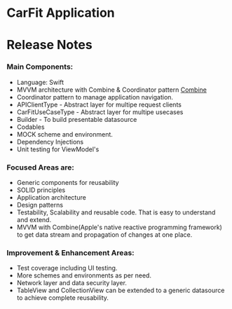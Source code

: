 # CarFit Application

# Release Notes 

### Main Components:
- Language: Swift
- MVVM architecture with Combine & Coordinator pattern 
  [Combine](https://developer.apple.com/documentation/combine)
- Coordinator pattern to manage application navigation.
- APIClientType - Abstract layer for multipe request clients
- CarFitUseCaseType - Abstract layer for multipe usecases
- Builder - To build presentable datasource
- Codables
- MOCK scheme and environment.
- Dependency Injections
- Unit testing for ViewModel's

### Focused Areas are:
- Generic components for reusability
- SOLID principles
- Application architecture 
- Design patterns 
- Testability, Scalability and reusable code. That is easy to understand and extend. 
- MVVM with Combine(Apple's native reactive programming framework) to get data stream and propagation of changes at one place.

### Improvement & Enhancement Areas:

- Test coverage including UI testing. 
- More schemes and environments as per need.
- Network layer and data security layer.
- TableView and CollectionView can be extended to a generic datasource to achieve complete reusability.




